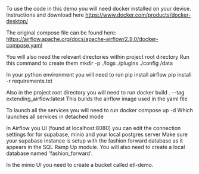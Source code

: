 To use the code in this demo you will need docker installed on your device.  
Instructions and download here https://www.docker.com/products/docker-desktop/

The original compose file can be found here:
https://airflow.apache.org/docs/apache-airflow/2.9.0/docker-compose.yaml

You will also need the relevant directories within project root directory 
Run this command to create them
mkdir -p ./logs ./plugins ./config /data

In your python environment you will need to run
pip install airflow 
pip install -r requirements.txt

Also in the project root directory you will need to run
docker build . --tag extending_airflow:latest
This builds the airflow image used in the yaml file

To launch all the services you will need to run 
docker compose up -d
Which launches all services in detached mode

In Airflow you UI (found at localhost:8080) you can edit the connection settings 
for for supabase, minio and your local postgres server
Make sure your supabase instance is setup with the fashion forward database as it 
appears in the SQL Ramp Up module.  You will also need to create a local database
named 'fashion_forward'.  

In the minio UI you need to create a bucket called etl-demo.